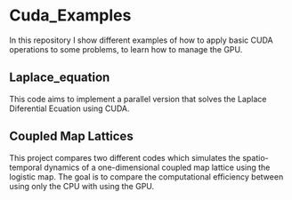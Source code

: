 # Cuda_Examples
In this repository I show different examples of how to apply basic CUDA operations to some problems, to learn how to manage the GPU.
 
## Laplace_equation
This code aims to implement a parallel version that solves the Laplace Diferential Ecuation using CUDA.

## Coupled Map Lattices
This project compares two different codes which simulates the spatio-temporal dynamics of a one-dimensional coupled map lattice using the logistic map. The goal is to compare the computational efficiency between using only the CPU with using the GPU.
